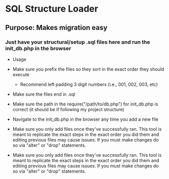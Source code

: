 # SQL Structure Loader
## Purpose: Makes migration easy
### Just have your structural/setup .sql files here and run the init_db.php in the browser

- Usage
 - Make sure you prefix the files so they sort in the exact order they should execute
    - Recommend left padding 3 digit numbers (i.e., 001, 002, 003, etc)
 - Make sure the files end in .sql
 - Make sure the path in the require("/path/to/db.php") for init_db.php is correct (it should be if following my project structure)
 - Navigate to the init_db.php in the browser any time you add a new file

 - Make sure you only add files once they've successfully ran. This tool is meant to replicate the exact steps in the exact order you did them and editing previous files may cause issues. If you must make changes do so via "alter" or "drop" statements.

 - Make sure you only add files once they've successfully ran. This tool is meant to replicate the exact steps in the exact order you did them and editing previous files may cause issues. If you must make changes do so via "alter" or "drop" statements.
